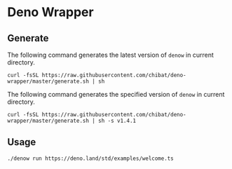 # Deno Wrapper

## Generate

The following command generates the latest version of `denow` in current directory.

```
curl -fsSL https://raw.githubusercontent.com/chibat/deno-wrapper/master/generate.sh | sh
```

The following command generates the specified version of `denow` in current directory.

```
curl -fsSL https://raw.githubusercontent.com/chibat/deno-wrapper/master/generate.sh | sh -s v1.4.1
```

## Usage

```
./denow run https://deno.land/std/examples/welcome.ts
```

